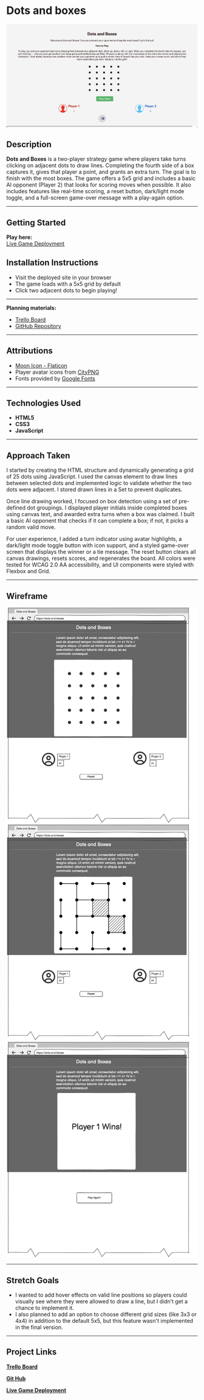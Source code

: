 # Dots and boxes

![Screenshot of Dots and Boxes](./assets/4.jpg)

## Description

**Dots and Boxes** is a two-player strategy game where players take turns clicking on adjacent dots to draw lines. Completing the fourth side of a box captures it, gives that player a point, and grants an extra turn. The goal is to finish with the most boxes. The game offers a 5x5 grid and includes a basic AI opponent (Player 2) that looks for scoring moves when possible. It also includes features like real-time scoring, a reset button, dark/light mode toggle, and a full-screen game-over message with a play-again option.

---

## Getting Started

**Play here:**  
[ Live Game Deployment](https://diana961216.github.io/Dots-and-Boxes/)

## Installation Instructions

- Visit the deployed site in your browser
- The game loads with a 5x5 grid by default
- Click two adjacent dots to begin playing!

---

**Planning materials:**

- [Trello Board](https://trello.com/b/5XCmM7b6/dots-and-boxes)
- [GitHub Repository](https://github.com/Diana961216/Dots-and-boxes-planning)

---

## Attributions

- [Moon Icon - Flaticon](https://www.flaticon.com/free-icons/dark-mode)
- Player avatar icons from [CityPNG](https://www.citypng.com/)
- Fonts provided by [Google Fonts](https://fonts.google.com/)

---

## Technologies Used

- **HTML5**
- **CSS3**
- **JavaScript**

---

## Approach Taken

I started by creating the HTML structure and dynamically generating a grid of 25 dots using JavaScript. I used the canvas element to draw lines between selected dots and implemented logic to validate whether the two dots were adjacent. I stored drawn lines in a Set to prevent duplicates.

Once line drawing worked, I focused on box detection using a set of pre-defined dot groupings. I displayed player initials inside completed boxes using canvas text, and awarded extra turns when a box was claimed. I built a basic AI opponent that checks if it can complete a box; if not, it picks a random valid move.

For user experience, I added a turn indicator using avatar highlights, a dark/light mode toggle button with icon support, and a styled game-over screen that displays the winner or a tie message. The reset button clears all canvas drawings, resets scores, and regenerates the board. All colors were tested for WCAG 2.0 AA accessibility, and UI components were styled with Flexbox and Grid.

---

## Wireframe

![Dots and Boxes Wireframe](./assets/1.png)
![Dots and Boxes Wireframe 2](./assets/2.png)
![Dots and Boxes Wireframe 3](./assets/3.png)

---

## Stretch Goals

- I wanted to add hover effects on valid line positions so players could visually see where they were allowed to draw a line, but I didn’t get a chance to implement it.
- I also planned to add an option to choose different grid sizes (like 3x3 or 4x4) in addition to the default 5x5, but this feature wasn't implemented in the final version.

---

## Project Links

**[Trello Board](https://trello.com/b/5XCmM7b6/dots-and-boxes)**

**[Git Hub](https://github.com/Diana961216/Dots-and-Boxes)**

**[ Live Game Deployment](https://diana961216.github.io/Dots-and-Boxes/)**
